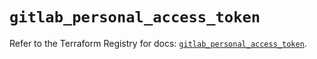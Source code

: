# `gitlab_personal_access_token`

Refer to the Terraform Registry for docs: [`gitlab_personal_access_token`](https://registry.terraform.io/providers/gitlabhq/gitlab/18.3.0/docs/resources/personal_access_token).
